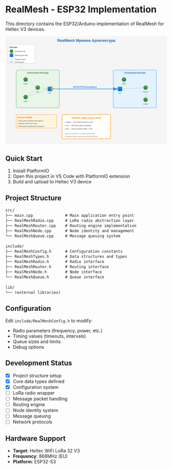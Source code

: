 # RealMesh - ESP32 Implementation

This directory contains the ESP32/Arduino implementation of RealMesh for Heltec V3 devices.

![RealMesh Network Architecture](realmesh-network.svg)

## Quick Start

1. Install PlatformIO
2. Open this project in VS Code with PlatformIO extension
3. Build and upload to Heltec V3 device

## Project Structure

```
src/
├── main.cpp              # Main application entry point
├── RealMeshRadio.cpp     # LoRa radio abstraction layer
├── RealMeshRouter.cpp    # Routing engine implementation
├── RealMeshNode.cpp      # Node identity and management
└── RealMeshQueue.cpp     # Message queuing system

include/
├── RealMeshConfig.h      # Configuration constants
├── RealMeshTypes.h       # Data structures and types
├── RealMeshRadio.h       # Radio interface
├── RealMeshRouter.h      # Routing interface
├── RealMeshNode.h        # Node interface
└── RealMeshQueue.h       # Queue interface

lib/
└── (external libraries)
```

## Configuration

Edit `include/RealMeshConfig.h` to modify:
- Radio parameters (frequency, power, etc.)
- Timing values (timeouts, intervals)
- Queue sizes and limits
- Debug options

## Development Status

- [x] Project structure setup
- [x] Core data types defined
- [x] Configuration system
- [ ] LoRa radio wrapper
- [ ] Message packet handling
- [ ] Routing engine
- [ ] Node identity system
- [ ] Message queuing
- [ ] Network protocols

## Hardware Support

- **Target**: Heltec WiFi LoRa 32 V3
- **Frequency**: 868MHz (EU)
- **Platform**: ESP32-S3